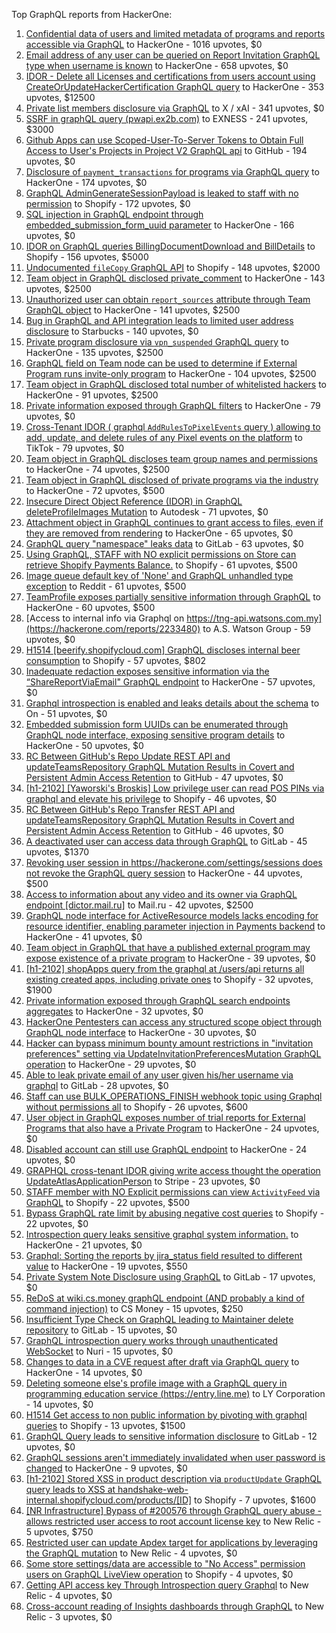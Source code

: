 Top GraphQL reports from HackerOne:

1. [Confidential data of users and limited metadata of programs and reports accessible via GraphQL](https://hackerone.com/reports/489146) to HackerOne - 1016 upvotes, $0
2. [Email address of any user can be queried on Report Invitation GraphQL type when username is known](https://hackerone.com/reports/792927) to HackerOne - 658 upvotes, $0
3. [IDOR - Delete all Licenses and certifications from users account using CreateOrUpdateHackerCertification GraphQL query](https://hackerone.com/reports/2122671) to HackerOne - 353 upvotes, $12500
4. [Private list members disclosure via GraphQL](https://hackerone.com/reports/885539) to X / xAI - 341 upvotes, $0
5. [SSRF in graphQL query (pwapi.ex2b.com)](https://hackerone.com/reports/1864188) to EXNESS - 241 upvotes, $3000
6. [Github Apps can use Scoped-User-To-Server Tokens to Obtain Full Access to User's Projects in Project V2 GraphQL api](https://hackerone.com/reports/1711938) to GitHub - 194 upvotes, $0
7. [Disclosure of `payment_transactions` for programs via GraphQL query](https://hackerone.com/reports/707433) to HackerOne - 174 upvotes, $0
8. [GraphQL AdminGenerateSessionPayload is leaked to staff with no permission](https://hackerone.com/reports/898528) to Shopify - 172 upvotes, $0
9. [SQL injection in GraphQL endpoint through embedded_submission_form_uuid parameter](https://hackerone.com/reports/435066) to HackerOne - 166 upvotes, $0
10. [IDOR on GraphQL queries BillingDocumentDownload and BillDetails](https://hackerone.com/reports/2207248) to Shopify - 156 upvotes, $5000
11. [Undocumented `fileCopy` GraphQL API](https://hackerone.com/reports/981472) to Shopify - 148 upvotes, $2000
12. [Team object in GraphQL disclosed private_comment](https://hackerone.com/reports/978143) to HackerOne - 143 upvotes, $2500
13. [Unauthorized user can obtain `report_sources` attribute through Team GraphQL object](https://hackerone.com/reports/770209) to HackerOne - 141 upvotes, $2500
14. [Bug in GraphQL and API integration leads to limited user address disclosure](https://hackerone.com/reports/473742) to Starbucks - 140 upvotes, $0
15. [Private program disclosure via `vpn_suspended` GraphQL query](https://hackerone.com/reports/715192) to HackerOne - 135 upvotes, $2500
16. [GraphQL field on Team node can be used to determine if External Program runs invite-only program](https://hackerone.com/reports/877642) to HackerOne - 104 upvotes, $2500
17. [Team object in GraphQL disclosed total number of whitelisted hackers](https://hackerone.com/reports/342978) to HackerOne - 91 upvotes, $2500
18. [Private information exposed through GraphQL filters](https://hackerone.com/reports/645299) to HackerOne - 79 upvotes, $0
19. [Cross-Tenant IDOR ( graphql `AddRulesToPixelEvents` query ) allowing to add, update, and delete rules of any Pixel events on the platform](https://hackerone.com/reports/984965) to TikTok - 79 upvotes, $0
20. [Team object in GraphQL discloses team group names and permissions](https://hackerone.com/reports/343464) to HackerOne - 74 upvotes, $2500
21. [Team object in GraphQL disclosed of private programs via the industry](https://hackerone.com/reports/707406) to HackerOne - 72 upvotes, $500
22. [Insecure Direct Object Reference (IDOR) in GraphQL deleteProfileImages Mutation](https://hackerone.com/reports/2968039) to Autodesk - 71 upvotes, $0
23. [Attachment object in GraphQL continues to grant access to files, even if they are removed from rendering](https://hackerone.com/reports/1132606) to HackerOne - 65 upvotes, $0
24. [GraphQL query "namespace" leaks data](https://hackerone.com/reports/614355) to GitLab - 63 upvotes, $0
25. [Using GraphQL, STAFF with NO explicit permissions on Store can retrieve Shopify Payments Balance.](https://hackerone.com/reports/417170) to Shopify - 61 upvotes, $500
26. [Image queue default key of 'None' and GraphQL unhandled type exception](https://hackerone.com/reports/996041) to Reddit - 61 upvotes, $500
27. [TeamProfile exposes partially sensitive information through GraphQL](https://hackerone.com/reports/389600) to HackerOne - 60 upvotes, $500
28. [Access to internal info via Graphql on https://tng-api.watsons.com.my](https://hackerone.com/reports/2233480) to A.S. Watson Group  - 59 upvotes, $0
29. [H1514 [beerify.shopifycloud.com] GraphQL discloses internal beer consumption](https://hackerone.com/reports/419883) to Shopify - 57 upvotes, $802
30. [Inadequate redaction exposes sensitive information via the “ShareReportViaEmail" GraphQL endpoint](https://hackerone.com/reports/2357012) to HackerOne - 57 upvotes, $0
31. [Graphql introspection is enabled and leaks details about the schema](https://hackerone.com/reports/1132803) to On  - 51 upvotes, $0
32. [Embedded submission form UUIDs can be enumerated through GraphQL node interface, exposing sensitive program details](https://hackerone.com/reports/447930) to HackerOne - 50 upvotes, $0
33. [RC Between GitHub's Repo Update REST API and updateTeamsRepository GraphQL Mutation Results in Covert and Persistent Admin Access Retention](https://hackerone.com/reports/2357443) to GitHub - 47 upvotes, $0
34. [[h1-2102] [Yaworski's Broskis] Low privilege user can read POS PINs via graphql and elevate his privilege](https://hackerone.com/reports/1091303) to Shopify - 46 upvotes, $0
35. [RC Between GitHub's Repo Transfer REST API and updateTeamsRepository GraphQL Mutation Results in Covert and Persistent Admin Access Retention](https://hackerone.com/reports/2216036) to GitHub - 46 upvotes, $0
36. [A deactivated user can access data through GraphQL](https://hackerone.com/reports/1192460) to GitLab - 45 upvotes, $1370
37. [Revoking user session in https://hackerone.com/settings/sessions does not revoke the GraphQL query session](https://hackerone.com/reports/417382) to HackerOne - 44 upvotes, $500
38. [Access to information about any video and its owner via GraphQL endpoint [dictor.mail.ru]](https://hackerone.com/reports/924914) to Mail.ru - 42 upvotes, $2500
39. [GraphQL node interface for ActiveResource models lacks encoding for resource identifier, enabling parameter injection in Payments backend](https://hackerone.com/reports/800231) to HackerOne - 41 upvotes, $0
40. [Team object in GraphQL that have a published external program may expose existence of a private program](https://hackerone.com/reports/347937) to HackerOne - 39 upvotes, $0
41. [[h1-2102] shopApps query from the graphql at /users/api returns all existing created apps, including private ones](https://hackerone.com/reports/1085332) to Shopify - 32 upvotes, $1900
42. [Private information exposed through GraphQL search endpoints aggregates](https://hackerone.com/reports/1838329) to HackerOne - 32 upvotes, $0
43. [HackerOne Pentesters can access any structured scope object through GraphQL node interface](https://hackerone.com/reports/781150) to HackerOne - 30 upvotes, $0
44. [Hacker can bypass minimum bounty amount restrictions in "invitation preferences" setting via UpdateInvitationPreferencesMutation GraphQL operation](https://hackerone.com/reports/981036) to HackerOne - 29 upvotes, $0
45. [Able to leak private email of any user given his/her username via graphql](https://hackerone.com/reports/972355) to GitLab - 28 upvotes, $0
46. [Staff  can use BULK_OPERATIONS_FINISH webhook topic using Graphql without permissions all](https://hackerone.com/reports/1350095) to Shopify - 26 upvotes, $600
47. [User object in GraphQL exposes number of trial reports for External Programs that also have a Private Program](https://hackerone.com/reports/350964) to HackerOne - 24 upvotes, $0
48. [Disabled account can still use GraphQL endpoint](https://hackerone.com/reports/608656) to HackerOne - 24 upvotes, $0
49. [GRAPHQL cross-tenant IDOR giving write access thought the operation UpdateAtlasApplicationPerson](https://hackerone.com/reports/1066203) to Stripe - 23 upvotes, $0
50. [STAFF member with NO Explicit permissions can view `ActivityFeed` via GraphQL](https://hackerone.com/reports/528940) to Shopify - 22 upvotes, $500
51. [Bypass GraphQL rate limit by abusing negative cost queries](https://hackerone.com/reports/481518) to Shopify - 22 upvotes, $0
52. [Introspection query leaks sensitive graphql system information.](https://hackerone.com/reports/291531) to HackerOne - 21 upvotes, $0
53. [Graphql: Sorting the reports by jira_status field resulted to different value](https://hackerone.com/reports/955286) to HackerOne - 19 upvotes, $550
54. [Private System Note Disclosure using GraphQL](https://hackerone.com/reports/633001) to GitLab - 17 upvotes, $0
55. [ReDoS at wiki.cs.money graphQL endpoint (AND probably a kind of command injection)](https://hackerone.com/reports/1000567) to CS Money - 15 upvotes, $250
56. [Insufficient Type Check on GraphQL leading to Maintainer delete repository](https://hackerone.com/reports/858671) to GitLab - 15 upvotes, $0
57. [GraphQL introspection query works through unauthenticated WebSocket](https://hackerone.com/reports/862835) to Nuri - 15 upvotes, $0
58. [Changes to data in a CVE request after draft via GraphQL query](https://hackerone.com/reports/813300) to HackerOne - 14 upvotes, $0
59. [Deleting someone else's profile image with a GraphQL query in programming education service (https://entry.line.me)](https://hackerone.com/reports/952095) to LY Corporation - 14 upvotes, $0
60. [H1514 Get access to non public information by pivoting with graphql queries](https://hackerone.com/reports/423388) to Shopify - 13 upvotes, $1500
61. [GraphQL Query leads to sensitive information disclosure](https://hackerone.com/reports/985124) to GitLab - 12 upvotes, $0
62. [GraphQL sessions aren't immediately invalidated when user password is changed](https://hackerone.com/reports/283847) to HackerOne - 9 upvotes, $0
63. [[h1-2102] Stored XSS in product description via `productUpdate` GraphQL query leads to XSS at handshake-web-internal.shopifycloud.com/products/[ID]](https://hackerone.com/reports/1085546) to Shopify - 7 upvotes, $1600
64. [[NR Infrastructure] Bypass of #200576 through GraphQL query abuse - allows restricted user access to root account license key](https://hackerone.com/reports/276174) to New Relic - 5 upvotes, $750
65. [Restricted user can update Apdex target for applications by leveraging the GraphQL mutation](https://hackerone.com/reports/776449) to New Relic - 4 upvotes, $0
66. [Some store settings/data are accessible to "No Access" permission users on GraphQL LiveView operation](https://hackerone.com/reports/409973) to Shopify - 4 upvotes, $0
67. [Getting API access key Through  Introspection query Graphql](https://hackerone.com/reports/969456) to New Relic - 4 upvotes, $0
68. [Cross-account reading of Insights dashboards through GraphQL](https://hackerone.com/reports/765565) to New Relic - 3 upvotes, $0
